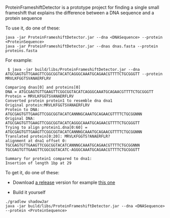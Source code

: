 ProteinFrameshiftDetector is a prototype project for finding a single small frameshift that explains the difference between a DNA sequence and a protein sequence

To use it, do one of these:

```
java -jar ProteinFrameshiftDetector.jar --dna <DNASequence> --protein <ProteinSequence>
java -jar ProteinFrameshiftDetector.jar --dnas dnas.fasta --protein proteins.fasta
```

For example:

```
 $ java -jar build/libs/ProteinFrameshiftDetector.jar --dna ATGCGAGTGTTGAAGTTCGGCGGTACATCAGGGCAAATGCAGAACGTTTTCTGCGGGTT --protein MRVLKFGGTSVANAERFLRV

Comparing dnas[0] and proteins[0]
DNA = ATGCGAGTGTTGAAGTTCGGCGGTACATCAGGGCAAATGCAGAACGTTTTCTGCGGGTT
Protein = MRVLKFGGTSVANAERFLRV
Converted protein protein1 to resemble dna dna1
Original protein:MRVLKFGGTSVANAERFLRV
Protein to DNA: ATGCGAGTGTTGAAGTTCGGCGGTACATCANNNGCAAATGCAGAACGTTTTCTGCGGNNN
Original DNA: ATGCGAGTGTTGAAGTTCGGCGGTACATCAGGGCAAATGCAGAACGTTTTCTGCGGGTT
Trying to align protein1.dna[0:60] = ATGCGAGTGTTGAAGTTCGGCGGTACATCANNNGCAAATGCAGAACGTTTTCTGCGGNNN
Translated protein[0:20]: MRVLKFGGTS?ANAERFLR?
alignment at dna1 offset 0:
TGCGAGTGTTGAAGTTCGGCGGTACATCANNNGCAAATGCAGAACGTTTTCTGCGGNNN
TGCGAGTGTTGAAGTTCGGCGGTACATC-AGGGCAAATGCAGAACGTTTTCTGCGGGTT

Summary for protein1 compared to dna1:
Insertion of length 1bp at 29
```

To get it, do one of these:

* Download [a release](https://github.com/mathjeff/ProteinFrameshiftDetector/releases/) version for example [this one](https://github.com/mathjeff/ProteinFrameshiftDetector/releases/download/0.0.1/ProteinFrameshiftDetector.jar)

* Build it yourself

```
./gradlew shadowJar
java -jar build/libs/ProteinFrameshiftDetector.jar --dna <DNASequence> --protein <ProteinSequence>
```
